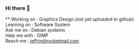 ### Hi there 👋

<!--
**ahiliation/ahiliation** is a ✨ _special_ ✨ repository because its `README.md` (this file) appears on your GitHub profile.

Here are some ideas to get you started:

- 🔭 I’m currently working on ...
- 🌱 I’m currently learning ...
- 👯 I’m looking to collaborate on ...
- 🤔 I’m looking for help with ...
- 💬 Ask me about ...
- 📫 How to reach me: ...
- 😄 Pronouns: ...
- ⚡ Fun fact: ...
-->

 ** Working on :     Graphics Design.(not yet uploaded to github) <br>
 Learning on :    Software System <br>
 Ask me on :      Debian systems <br>
 Help me with :   GIMP <br>
 Reach me :       jeffrin@rocketmail.com
 
 
 
 
